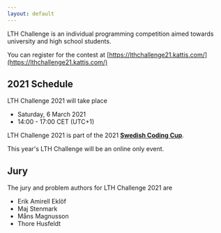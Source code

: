 ```yaml
---
layout: default
---
```


LTH Challenge is an individual programming competition aimed towards university and high school students.

You can register for the contest at [https://lthchallenge21.kattis.com/](https://lthchallenge21.kattis.com/)

## 2021 Schedule

LTH Challenge 2021 will take place
* Saturday, 6 March 2021
* 14:00 - 17:00 CET (UTC+1)

LTH Challenge 2021 is part of the 2021 **[Swedish Coding Cup](http://codingcup.se/)**.

This year's LTH Challenge will be an online only event.


## Jury

The jury and problem authors for LTH Challenge 2021 are

* Erik Amirell Eklöf
* Maj Stenmark
* Måns Magnusson
* Thore Husfeldt
